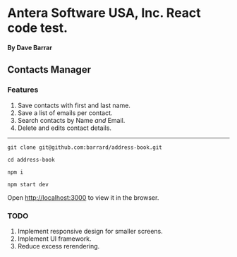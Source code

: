 # Antera Software USA, Inc. React code test.

**By Dave Barrar**

## Contacts Manager
### Features
1.  Save contacts with first and last name.
2.  Save a list of emails per contact.
3.  Search contacts by Name *and* Email.
4.  Delete and edits contact details.


---
`git clone git@github.com:barrard/address-book.git`

`cd address-book`

`npm i`

`npm start dev`


Open [http://localhost:3000](http://localhost:3000) to view it in the browser.



### TODO
1.  Implement responsive design for smaller screens.
2.  Implement UI framework.
3.  Reduce excess rerendering.
